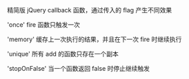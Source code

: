 精简版 jQuery callback 函数，通过传入的 flag 产生不同效果

'once' fire 函数只触发一次

'memory' 缓存上一次执行的结果，并且在下一次 fire 时继续执行

'unique' 所有 add 的函数只存在一个副本

'stopOnFalse' 当一个函数返回 false 时停止继续触发
